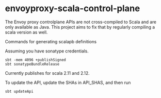 # envoyproxy-scala-control-plane

The Envoy proxy controlplane APIs are not cross-compiled to Scala and are only available as Java. This project aims to fix that by regularly compiling a scala version as well.

Commands for generating scalapb definitions

Assuming you have sonatype credentials.
```
sbt -mem 4096 +publishSigned
sbt sonatypeBundleRelease
```

Currently publishes for scala 2.11 and 2.12.

To update the API, update the SHAs in API_SHAS, and then run
```
sbt updateApi
```
